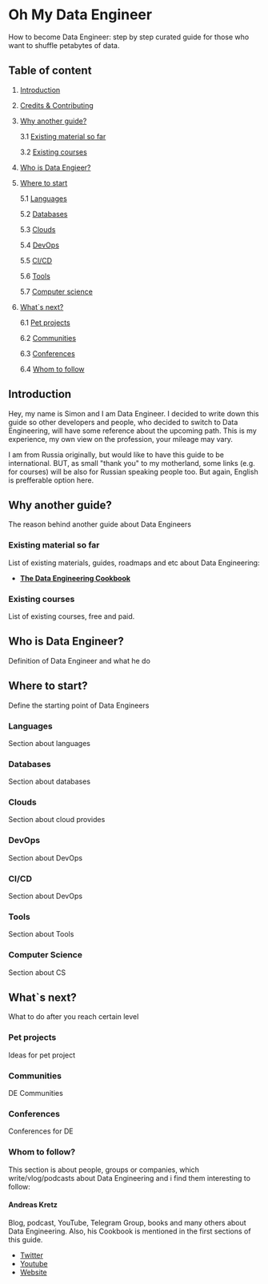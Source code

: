 # Oh My Data Engineer
How to become Data Engineer: step by step curated guide for those who want to shuffle petabytes of data.

## Table of content
1. [Introduction](#introduction)

2. [Credits & Contributing](#credits_contibuting)

3. [Why another guide?](#new_guide)

    3.1 [Existing material so far](#existing_material)

    3.2 [Existing courses](#existing_courses)

4. [Who is Data Engieer?](#what_is_de)

5. [Where to start](#where_to_start)

    5.1 [Languages](#languages)

    5.2 [Databases](#databases)

    5.3 [Clouds](#clouds)

    5.4 [DevOps](#devops)

    5.5 [CI/CD](#cicd)

    5.6 [Tools](#tools)

    5.7 [Computer science](#computer_science)

6. [What`s next?](#what_next)

    6.1 [Pet projects](#pet_projects)

    6.2 [Communities](#communities)

    6.3 [Conferences](#conferences)

    6.4 [Whom to follow](#whom_to_follow)

## Introduction <a name="introduction"></a>
Hey, my name is Simon and I am Data Engineer. I decided to write down this guide so other developers and people, who decided to switch to Data Engineering, will have some reference about the upcoming path. This is my experience, my own view on the profession, your mileage may vary.

I am from Russia originally, but would like to have this guide to be international. BUT, as small "thank you" to my motherland, some links (e.g. for courses) will be also for Russian speaking people too. But again, English is prefferable option here.

## Why another guide? <a name="new_guide"></a>
The reason behind another guide about Data Engineers

### Existing material so far <a name="existing_material"></a>
List of existing materials, guides, roadmaps and etc about Data Engineering:

- **[The Data Engineering Cookbook](https://github.com/andkret/Cookbook)**

### Existing courses 
List of existing courses, free and paid.
## Who is Data Engineer? <a name="what_is_de"></a>
Definition of Data Engineer and what he do

## Where to start? <a name="where_to_start"></a>
Define the starting point of Data Engineers

### Languages
Section about languages

### Databases
Section about databases

### Clouds
Section about cloud provides

### DevOps
Section about DevOps

### CI/CD
Section about DevOps

### Tools
Section about Tools

### Computer Science
Section about CS

## What`s next?
What to do after you reach certain level

### Pet projects
Ideas for pet project

### Communities
DE Communities

### Conferences
Conferences for DE

### Whom to follow?
This section is about people, groups or companies, which write/vlog/podcasts about Data Engineering and i find them interesting to follow:

#### Andreas Kretz

Blog, podcast, YouTube, Telegram Group, books and many others about Data Engineering. Also, his Cookbook is mentioned in the first sections of this guide.
- [Twitter](https://twitter.com/andreaskayy)
- [Youtube](https://www.youtube.com/c/andreaskayy)
- [Website](https://www.teamdatascience.com/)